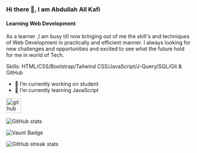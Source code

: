 ### Hi there 👋, I am Abdullah All Kafi
#### Learning  Web Development
As a learner ,I am busy till now bringing  out of me the skill's and techniques of Web Development in  practically and efficient manner. I always  looking for new challenges and opportunities and excited to see what the future  hold for me in world of Tech.

Skills: HTML/CSS/Bootstrap/Tailwind CSS/JavaScript/J-Query/SQL/Git & GitHub

- 🔭 I’m currently working on student 
- 🌱 I’m currently learning JavaScript 


[<img src='![1717528455453](https://github.com/rjkafi/rjkafi/assets/171732475/02c47cc9-c911-42a5-8a80-7a385f919b05)
' alt='github' height='40'>](https://github.com/rjkafi)  

![GitHub stats](https://github-readme-stats.vercel.app/api?username=rjkafi&show_icons=true)  

![Vaunt Badge](https://api.vaunt.dev/v1/github/entities/rjkafi/contributions?format=svg&private=false)  

![GitHub streak stats](https://streak-stats.demolab.com/?user=rjkafi)  


